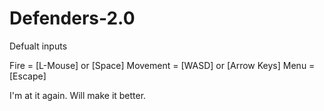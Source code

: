 # Defenders-2.0

Defualt inputs

Fire = [L-Mouse] or [Space]
Movement = [WASD] or [Arrow Keys]
Menu = [Escape]

I'm at it again. Will make it better.
